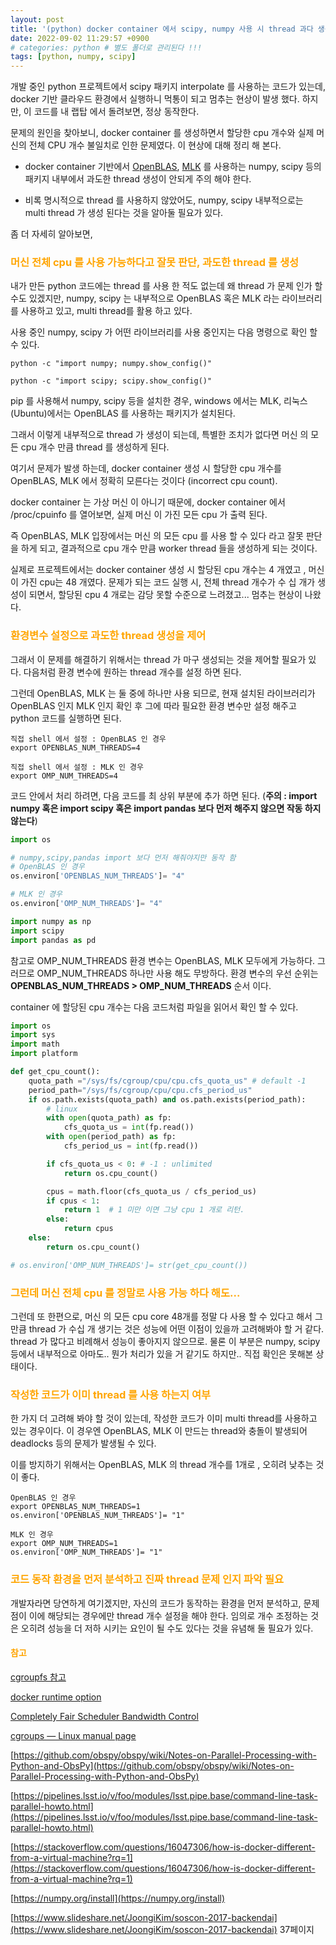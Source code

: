 ```yaml
---
layout: post
title: '(python) docker container 에서 scipy, numpy 사용 시 thread 과다 생성 문제 (incorrect cpu count)'
date: 2022-09-02 11:29:57 +0900
# categories: python # 별도 폴더로 관리된다 !!!
tags: [python, numpy, scipy]
---
```


개발 중인 python 프로젝트에서 scipy 패키지 interpolate 를 사용하는 코드가 있는데, docker 기반 클라우드 환경에서 실행하니 먹통이 되고 멈추는 현상이 발생 했다. 하지만, 이 코드를 내 랩탑 에서 돌려보면, 정상 동작한다.

문제의 원인을 찾아보니, docker container 를 생성하면서 할당한 cpu 개수와 실제 머신의 전체 CPU 개수 불일치로 인한 문제였다. 이 현상에 대해 정리 해 본다.

-   docker container 기반에서 [OpenBLAS](https://github.com/xianyi/OpenBLAS), [MLK](https://en.wikipedia.org/wiki/Math_Kernel_Library) 를 사용하는 numpy, scipy 등의 패키지 내부에서 과도한 thread 생성이 안되게 주의 해야 한다.

-   비록 명시적으로 thread 를 사용하지 않았어도, numpy, scipy 내부적으로는 multi thread 가 생성 된다는 것을 알아둘 필요가 있다.

좀 더 자세히 알아보면,

<!-- ### 머신 전체 cpu 를 사용 가능하다고 잘못 판단, 과도한 thread 를 생성 -->
<h3> <span style="color:orange"> 머신 전체 cpu 를 사용 가능하다고 잘못 판단, 과도한 thread 를 생성 </span> </h3>

내가 만든 python 코드에는 thread 를 사용 한 적도 없는데 왜 thread 가 문제 인가 할 수도 있겠지만, numpy, scipy 는 내부적으로 OpenBLAS 혹은 MLK 라는 라이브러리를 사용하고 있고, multi thread를 활용 하고 있다.

사용 중인 numpy, scipy 가 어떤 라이브러리를 사용 중인지는 다음 명령으로 확인 할 수 있다.

    python -c "import numpy; numpy.show_config()"

    python -c "import scipy; scipy.show_config()"

pip 를 사용해서 numpy, scipy 등을 설치한 경우, windows 에서는 MLK, 리눅스(Ubuntu)에서는 OpenBLAS 를 사용하는 패키지가 설치된다.

그래서 이렇게 내부적으로 thread 가 생성이 되는데, 특별한 조치가 없다면 머신 의 모든 cpu 개수 만큼 thread 를 생성하게 된다.

여기서 문제가 발생 하는데, docker container 생성 시 할당한 cpu 개수를 OpenBLAS, MLK 에서 정확히 모른다는 것이다 (incorrect cpu count).

docker container 는 가상 머신 이 아니기 때문에, docker container 에서 /proc/cpuinfo 를 열어보면, 실제 머신 이 가진 모든 cpu 가 출력 된다.

즉 OpenBLAS, MLK 입장에서는 머신 의 모든 cpu 를 사용 할 수 있다 라고 잘못 판단을 하게 되고, 결과적으로 cpu 개수 만큼 worker thread 들을 생성하게 되는 것이다.

실제로 프로젝트에서는 docker container 생성 시 할당된 cpu 개수는 4 개였고 , 머신 이 가진 cpu는 48 개였다. 문제가 되는 코드 실행 시, 전체 thread 개수가 수 십 개가 생성이 되면서, 할당된 cpu 4 개로는 감당 못할 수준으로 느려졌고... 멈추는 현상이 나왔다.

<!-- ### 환경변수 설정으로 과도한 thread 생성을 제어 -->
<h3> <span style="color:orange"> 환경변수 설정으로 과도한 thread 생성을 제어 </span> </h3>

그래서 이 문제를 해결하기 위해서는 thread 가 마구 생성되는 것을 제어할 필요가 있다. 다음처럼 환경 변수에 원하는 thread 개수를 설정 하면 된다.

그런데 OpenBLAS, MLK 는 둘 중에 하나만 사용 되므로, 현재 설치된 라이브러리가 OpenBLAS 인지 MLK 인지 확인 후 그에 따라 필요한 환경 변수만 설정 해주고 python 코드를 실행하면 된다.

    직접 shell 에서 설정 : OpenBLAS 인 경우
    export OPENBLAS_NUM_THREADS=4

    직접 shell 에서 설정 : MLK 인 경우
    export OMP_NUM_THREADS=4

코드 안에서 처리 하려면, 다음 코드를 최 상위 부분에 추가 하면 된다. (**주의 : import numpy 혹은 import scipy 혹은 import pandas 보다 먼저 해주지 않으면 작동 하지 않는다**)

```python
import os

# numpy,scipy,pandas import 보다 먼저 해줘야지만 동작 함
# OpenBLAS 인 경우
os.environ['OPENBLAS_NUM_THREADS']= "4"

# MLK 인 경우
os.environ['OMP_NUM_THREADS']= "4"

import numpy as np
import scipy
import pandas as pd
```

참고로 OMP_NUM_THREADS 환경 변수는 OpenBLAS, MLK 모두에게 가능하다. 그러므로 OMP_NUM_THREADS 하나만 사용 해도 무방하다. 환경 변수의 우선 순위는 **OPENBLAS_NUM_THREADS > OMP_NUM_THREADS** 순서 이다.

container 에 할당된 cpu 개수는 다음 코드처럼 파일을 읽어서 확인 할 수 있다.

```python
import os
import sys
import math
import platform

def get_cpu_count():
    quota_path ="/sys/fs/cgroup/cpu/cpu.cfs_quota_us" # default -1
    period_path="/sys/fs/cgroup/cpu/cpu.cfs_period_us"
    if os.path.exists(quota_path) and os.path.exists(period_path):
        # linux
        with open(quota_path) as fp:
            cfs_quota_us = int(fp.read())
        with open(period_path) as fp:
            cfs_period_us = int(fp.read())

        if cfs_quota_us < 0: # -1 : unlimited
            return os.cpu_count()

        cpus = math.floor(cfs_quota_us / cfs_period_us)
        if cpus < 1:
            return 1  # 1 미만 이면 그냥 cpu 1 개로 리턴.
        else:
            return cpus
    else:
        return os.cpu_count()

# os.environ['OMP_NUM_THREADS']= str(get_cpu_count())
```

<!-- ### 그런데 머신 전체 cpu 를 정말로 사용 가능 하다 해도... -->
<h3> <span style="color:orange"> 그런데 머신 전체 cpu 를 정말로 사용 가능 하다 해도... </span> </h3>

그런데 또 한편으로, 머신 의 모든 cpu core 48개를 정말 다 사용 할 수 있다고 해서 그만큼 thread 가 수십 개 생기는 것은 성능에 어떤 이점이 있을까 고려해봐야 할 거 같다. thread 가 많다고 비례해서 성능이 좋아지지 않으므로. 물론 이 부분은 numpy, scipy 등에서 내부적으로 아마도.. 뭔가 처리가 있을 거 같기도 하지만.. 직접 확인은 못해본 상태이다.

<!-- ### 작성한 코드가 이미 thread 를 사용 하는지 여부 -->
<h3> <span style="color:orange"> 작성한 코드가 이미 thread 를 사용 하는지 여부 </span> </h3>

한 가지 더 고려해 봐야 할 것이 있는데, 작성한 코드가 이미 multi thread를 사용하고 있는 경우이다. 이 경우엔 OpenBLAS, MLK 이 만드는 thread와 충돌이 발생되어 deadlocks 등의 문제가 발생될 수 있다.

이를 방지하기 위해서는 OpenBLAS, MLK 의 thread 개수를 1개로 , 오히려 낮추는 것이 좋다.

    OpenBLAS 인 경우
    export OPENBLAS_NUM_THREADS=1
    os.environ['OPENBLAS_NUM_THREADS']= "1"

    MLK 인 경우
    export OMP_NUM_THREADS=1
    os.environ['OMP_NUM_THREADS']= "1"

<!-- ### 코드 동작 환경을 먼저 분석하고 진짜 thread 문제 인지 파악 필요 -->
<h3> <span style="color:orange"> 코드 동작 환경을 먼저 분석하고 진짜 thread 문제 인지 파악 필요 </span> </h3>

개발자라면 당연하게 여기겠지만, 자신의 코드가 동작하는 환경을 먼저 분석하고, 문제점이 이에 해당되는 경우에만 thread 개수 설정을 해야 한다. 임의로 개수 조정하는 것은 오히려 성능을 더 저하 시키는 요인이 될 수도 있다는 것을 유념해 둘 필요가 있다.

<!-- ### 참고 -->
<h4> <span style="color:orange"> 참고 </span> </h4>

[cgroupfs 참고](https://tech.kakao.com/2020/06/29/cgroup-driver/)

[docker runtime option](https://docs.docker.com/config/containers/resource_constraints/#configure-the-default-cfs-scheduler)

[Completely Fair Scheduler Bandwidth Control](https://www.kernel.org/doc/Documentation/scheduler/sched-bwc.txt)

[cgroups — Linux manual page](https://man7.org/linux/man-pages/man7/cgroups.7.html)

[https://github.com/obspy/obspy/wiki/Notes-on-Parallel-Processing-with-Python-and-ObsPy](https://github.com/obspy/obspy/wiki/Notes-on-Parallel-Processing-with-Python-and-ObsPy)

[https://pipelines.lsst.io/v/foo/modules/lsst.pipe.base/command-line-task-parallel-howto.html](https://pipelines.lsst.io/v/foo/modules/lsst.pipe.base/command-line-task-parallel-howto.html)

[https://stackoverflow.com/questions/16047306/how-is-docker-different-from-a-virtual-machine?rq=1](https://stackoverflow.com/questions/16047306/how-is-docker-different-from-a-virtual-machine?rq=1)

[https://numpy.org/install](https://numpy.org/install)

[https://www.slideshare.net/JoongiKim/soscon-2017-backendai](https://www.slideshare.net/JoongiKim/soscon-2017-backendai) 37페이지
